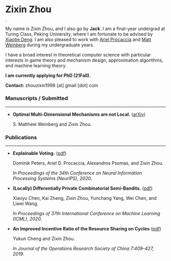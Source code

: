# Zixin Zhou



<img src="C:\Users\zhouz\Documents\GitHub\AcrossTheSky.github.io\photo.JPG" alt="photo" style="zoom: 10%;" />

My name is Zixin Zhou, and I also go by **Jack**. I am a final-year undergrad at Turing Class, Peking University, where I am fortunate to be advised by  [Xiaotie Deng](https://cfcs.pku.edu.cn/english/people/faculty/xiaotiedeng/index.htm). I am also pleased to work with [Ariel Procaccia](http://procaccia.info/) and [Matt Weinberg](https://www.cs.princeton.edu/~smattw/) during my undergraduate years.

I have a broad interest in theoretical computer science with  particular interests in game theory and mechanism design, approximation algorithms, and machine learning theory.  

**I am currently applying for PhD (21Fall).**

**Contact:** zhouzixin1998 [at] gmail [dot] com

###	Manuscripts / Submitted

---------

* **Optimal Multi-Dimensional Mechanisms are not Local.** ([arXiv](https://arxiv.org/abs/2011.09688))

  S. Matthew Weinberg and Zixin Zhou.

### Publications

-----------

* **Explainable Voting.** ([pdf](./pdf/explain.pdf))

  Dominik Peters, Ariel D. Procaccia, Alexandros Psomas, and Zixin Zhou.

  *In Proceedings of the 34th Conference on Neural Information Processing Systems (NeurIPS), 2020*.

* **(Locally) Differentially Private Combinatorial Semi-Bandits.** ([pdf](./pdf/explain.pdf))

  Xiaoyu Chen, Kai Zheng, Zixin Zhou, Yunchang Yang, Wei Chen, and Liwei Wang.

  *In Proceedings of 37th International Conference on Machine Learning (ICML), 2020*.

* **An Improved Incentive Ratio of the Resource Sharing on Cycles** ([pdf](https://link.springer.com/epdf/10.1007/s40305-019-00242-3?shared_access_token=BwrYtBOPLJsPPCnZyhhdcve4RwlQNchNByi7wbcMAY6DKCmNWL2PVAbpzvbO959qaJxr6xQ52NhNE0_mkCXgiLr5w1v8rdKe5CgWc-TjOduTHpxY4H34z8a7Ah7ekT0GxHhuicg0_aNJa3s9B6NrRw%3D%3D))

  Yukun Cheng and Zixin Zhou.

  *In Journal of the Operations Research Society of China 7:409–427, 2019*.